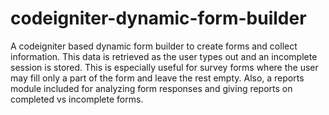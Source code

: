 # codeigniter-dynamic-form-builder
A codeigniter based dynamic form builder to create forms and collect information. This data is retrieved as the user types out and an incomplete session is stored. This is especially useful for survey forms where the user may fill only a part of the form and leave the rest empty. Also, a reports module included for analyzing form responses and giving reports on completed vs incomplete forms. 
